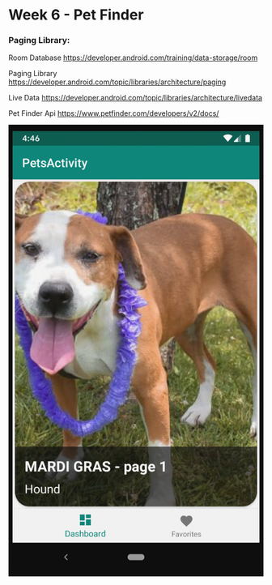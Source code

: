 Week 6 - Pet Finder
===================
### Paging Library:

Room Database
https://developer.android.com/training/data-storage/room

Paging Library
https://developer.android.com/topic/libraries/architecture/paging

Live Data
https://developer.android.com/topic/libraries/architecture/livedata

Pet Finder Api
https://www.petfinder.com/developers/v2/docs/
 
 ![Image](all_pets.png)